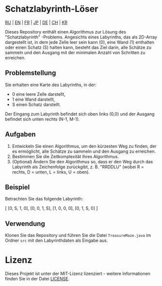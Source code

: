 # Schatzlabyrinth-Löser

[RU](/README.md) | [EN](README_EN.md) | [FR](README_FR.md) |  [JP](README_JP.md) | [DE](README_DE.md) | [CH](README_CH.md) | [KR](README_KR.md)

Dieses Repository enthält einen Algorithmus zur Lösung des "Schatzlabyrinth" -Problems. Angesichts eines Labyrinths, das als 2D-Array dargestellt ist, in dem jede Zelle leer sein kann (0), eine Wand (1) enthalten oder einen Schatz (S) halten kann, besteht das Ziel darin, alle Schätze zu sammeln und den Ausgang mit der minimalen Anzahl von Schritten zu erreichen.

## Problemstellung

Sie erhalten eine Karte des Labyrinths, in der:
- 0 eine leere Zelle darstellt,
- 1 eine Wand darstellt,
- S einen Schatz darstellt.

Der Eingang zum Labyrinth befindet sich oben links (0,0) und der Ausgang befindet sich unten rechts (N-1, M-1).

## Aufgaben

1. Entwickeln Sie einen Algorithmus, um den kürzesten Weg zu finden, der es ermöglicht, alle Schätze zu sammeln und den Ausgang zu erreichen.
2. Bestimmen Sie die Zeitkomplexität Ihres Algorithmus.
3. (Optional) Ändern Sie den Algorithmus so, dass er den Weg durch das Labyrinth als Zeichenfolge zurückgibt, z. B. "RRDDLU" (wobei R = rechts, D = unten, L = links, U = oben).

## Beispiel

Betrachten Sie das folgende Labyrinth:

[
[0, S, 1, 0],
[0, 0, 1, S],
[1, 0, 0, 0],
[0, 1, S, 0]
]


## Verwendung

Klonen Sie das Repository und führen Sie die Datei `TreasureMaze.java` im Ordner `src` mit den Labyrinthdaten als Eingabe aus.

# Lizenz

Dieses Projekt ist unter der MIT-Lizenz lizenziert - weitere Informationen finden Sie in der Datei [LICENSE](/LICENSE).
